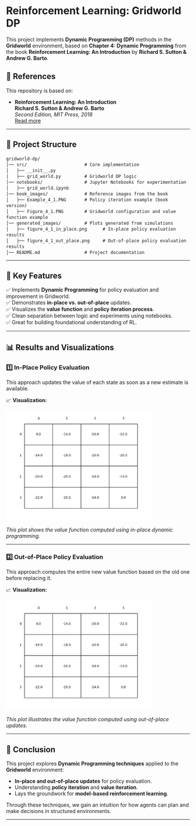 # **Reinforcement Learning: Gridworld DP**

This project implements **Dynamic Programming (DP)** methods in the **Gridworld** environment, based on **Chapter 4: Dynamic Programming** from the book **Reinforcement Learning: An Introduction** by **Richard S. Sutton & Andrew G. Barto**.

## **📖 References**
This repository is based on:

- **Reinforcement Learning: An Introduction**  
  **Richard S. Sutton & Andrew G. Barto**  
  _Second Edition, MIT Press, 2018_  
  [Read more](https://www.andrew.cmu.edu/course/10-703/textbook/BartoSutton.pdf)

---

## **📂 Project Structure**
```
gridworld-dp/
│── src/                      # Core implementation
│   ├── __init__.py  
│   ├── grid_world.py         # Gridworld DP logic
│── notebooks/                # Jupyter Notebooks for experimentation
│   ├── grid_world.ipynb      
│── book_images/              # Reference images from the book
│   ├── Example_4_1.PNG       # Policy iteration example (book version)
│   ├── Figure_4_1.PNG        # Gridworld configuration and value function example
│── generated_images/         # Plots generated from simulations
│   ├── figure_4_1_in_place.png      # In-place policy evaluation results
│   ├── figure_4_1_out_place.png     # Out-of-place policy evaluation results
│── README.md                 # Project documentation
```
---

## 📌 Key Features

✅ Implements **Dynamic Programming** for policy evaluation and improvement in Gridworld.  
✅ Demonstrates **in-place vs. out-of-place** updates.  
✅ Visualizes the **value function** and **policy iteration process**.  
✅ Clean separation between logic and experiments using notebooks.  
✅ Great for building foundational understanding of RL.

---

## 📊 Results and Visualizations

### 1️⃣ **In-Place Policy Evaluation**
This approach updates the value of each state as soon as a new estimate is available.

📈 **Visualization:**

<img src="generated_images/figure_4_1_in_place.png" width="400"/>

_This plot shows the value function computed using in-place dynamic programming._

---

### 2️⃣ **Out-of-Place Policy Evaluation**
This approach computes the entire new value function based on the old one before replacing it.

📈 **Visualization:**

<img src="generated_images/figure_4_1_out_place.png" width="400"/>

_This plot illustrates the value function computed using out-of-place updates._

---

## 📢 Conclusion

This project explores **Dynamic Programming techniques** applied to the **Gridworld** environment:

- **In-place and out-of-place updates** for policy evaluation.  
- Understanding **policy iteration** and **value iteration**.  
- Lays the groundwork for **model-based reinforcement learning**.

Through these techniques, we gain an intuition for how agents can plan and make decisions in structured environments.

---

